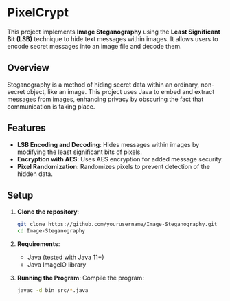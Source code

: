 # PixelCrypt

This project implements **Image Steganography** using the **Least Significant Bit (LSB)** technique to hide text messages within images. It allows users to encode secret messages into an image file and decode them.

## Overview
Steganography is a method of hiding secret data within an ordinary, non-secret object, like an image. This project uses Java to embed and extract messages from images, enhancing privacy by obscuring the fact that communication is taking place.

## Features
- **LSB Encoding and Decoding**: Hides messages within images by modifying the least significant bits of pixels.
- **Encryption with AES**: Uses AES encryption for added message security.
- **Pixel Randomization**: Randomizes pixels to prevent detection of the hidden data.
  
## Setup
1. **Clone the repository**:
    ```bash
    git clone https://github.com/yourusername/Image-Steganography.git
    cd Image-Steganography
    ```

2. **Requirements**:
    - Java (tested with Java 11+)
    - Java ImageIO library

3. **Running the Program**:
   Compile the program:
   ```bash
   javac -d bin src/*.java
